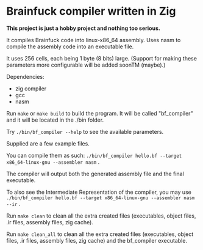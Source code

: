 # Brainfuck compiler written in Zig

**This project is just a hobby project and nothing too serious.**

It compiles Brainfuck code into linux-x86\_64 assembly.
Uses nasm to compile the assembly code into an executable file.

It uses 256 cells, each being 1 byte (8 bits) large.
(Support for making these parameters more configurable will be added soonTM (maybe).)

Dependencies:
* zig compiler
* gcc
* nasm

Run `make` or `make build` to build the program.
It will be called "bf\_compiler" and it will be located in the ./bin folder.

Try `./bin/bf_compiler --help` to see the available parameters.

Supplied are a few example files.

You can compile them as such: `./bin/bf_compiler hello.bf --target x86_64-linux-gnu --assembler nasm` .

The compiler will output both the generated assembly file and the final executable.

To also see the Intermediate Representation of the compiler, you may use
`./bin/bf_compiler hello.bf --target x86_64-linux-gnu --assembler nasm --ir` .

Run `make clean` to clean all the extra created files (executables, object files, .ir files, assembly files, zig cache).

Run `make clean_all` to clean all the extra created files (executables, object files, .ir files, assembly files, zig cache) and the bf_compiler executable.
